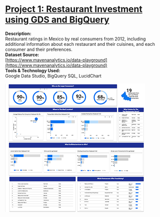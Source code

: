 # [Project 1: Restaurant Investment using GDS and BigQuery](https://github.com/karquiambao/Restaurant-Investment)

**Description:** 
<br>
Restaurant ratings in Mexico by real consumers from 2012, including additional information about each restaurant and their cuisines, and each consumer and their preferences. 
<br>
**Dataset Source:** 
<br> 
[https://www.mavenanalytics.io/data-playground](https://www.mavenanalytics.io/data-playground) 
<br>
**Tools & Technology Used:** <br>
Google Data Studio, BigQuery SQL, LucidChart
<br>
<br>
[![](https://github.com/karquiambao/Kar_Portfolio/blob/main/images/portfolio-project1.png?raw=true)](#)
